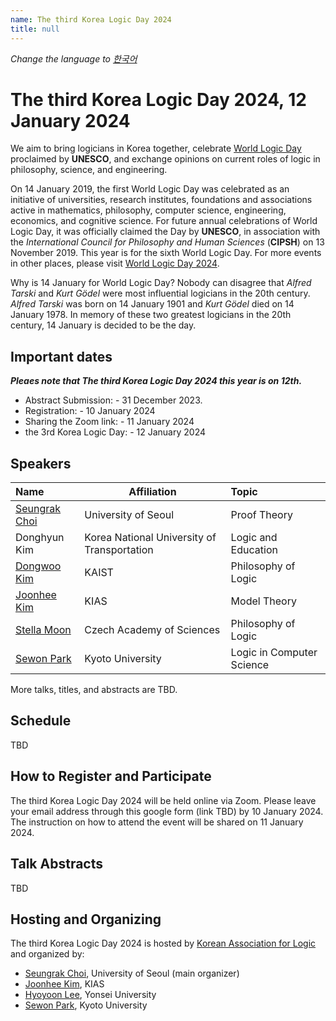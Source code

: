 ```yaml
---
name: The third Korea Logic Day 2024
title: null
---
```


_Change the language to [한국어](index_kr.html)_

# The third Korea Logic Day 2024, 12 January 2024

<!--
<p>
<img src="https://korealogicday.org/assets/wld_logo_files/WLD_Grafik_1500x500px.jpg" alt="World Logic Day Banner Image" width="100%">
</p>
-->

We aim to bring logicians in Korea together, celebrate [World Logic Day](https://en.unesco.org/commemorations/worldlogicday) proclaimed by __UNESCO__, and exchange opinions on current roles of logic in philosophy, science, and engineering.

On 14 January 2019, the first World Logic Day was celebrated as an initiative of universities, research institutes, foundations and associations active in mathematics, philosophy, computer science, engineering, economics, and cognitive science. 
For future annual celebrations of World Logic Day, it was officially claimed the Day by __UNESCO__, in association with the _International Council for Philosophy and Human Sciences_ (__CIPSH__) on 13 November 2019. 
This year is for the sixth World Logic Day. 
For more events in other places, please visit [World Logic Day 2024](http://wld.cipsh.international/wld2024.html).

Why is 14 January for World Logic Day? Nobody can disagree that _Alfred Tarski_ and _Kurt Gödel_ were most influential logicians in the 20th century. _Alfred Tarski_ was born on 14 January 1901 and _Kurt Gödel_ died on 14 January 1978. In memory of these two greatest logicians in the 20th century, 14 January is decided to be the day.


## Important dates

___Pleaes note that The third Korea Logic Day 2024 this year is on 12th.___

- Abstract Submission: - 31 December 2023.
- Registration: - 10 January 2024
- Sharing the Zoom link: - 11 January 2024
- the 3rd Korea Logic Day: - 12 January 2024


## Speakers

| Name | Affiliation | Topic |
|:- | - | :- |
| [Seungrak Choi](https://philpeople.org/profiles/seungrak-choi) | University of Seoul |  Proof Theory |
| Donghyun Kim | Korea National University of Transportation | Logic and Education |
| [Dongwoo Kim](https://dongwookim.org) | KAIST | Philosophy of Logic |
| [Joonhee Kim](https://sites.google.com/yonsei.ac.kr/kimjoonhee)  | KIAS | Model Theory |
| [Stella Moon](https://sites.google.com/view/stellamoon) | Czech Academy of Sciences | Philosophy of Logic |
| [Sewon Park](https://sewonpark.com) | Kyoto University | Logic in Computer Science |

More talks, titles, and abstracts are TBD.

## Schedule

TBD


## How to Register and Participate

The third Korea Logic Day 2024 will be held online via Zoom. 
Please leave your email address through this google form (link TBD) by 10 January 2024.
The instruction on how to attend the event will be shared on 11 January 2024.

## Talk Abstracts

TBD

## Hosting and Organizing

The third Korea Logic Day 2024 is hosted by [Korean Association for Logic](https://www.logicalkorea.com/?ckattempt=1) and
organized by:
- [Seungrak Choi](https://philpeople.org/profiles/seungrak-choi), University of Seoul (main organizer)
- [Joonhee Kim](https://sites.google.com/yonsei.ac.kr/kimjoonhee), KIAS
- [Hyoyoon Lee](https://sites.google.com/view/hyoyoonlee/home), Yonsei University
- [Sewon Park](https://sewonpark.com/), Kyoto University
